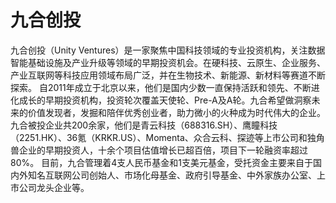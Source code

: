 # 

# 九合创投

九合创投（Unity Ventures）是一家聚焦中国科技领域的专业投资机构，关注数据智能基础设施及产业升级等领域的早期投资机会。在硬科技、云原生、企业服务、产业互联网等科技应用领域布局广泛，并在生物技术、新能源、新材料等赛道不断探索。
自2011年成立于北京以来，他们是国内少数一直保持活跃和领先、不断进化成长的早期投资机构，投资轮次覆盖天使轮、Pre-A及A轮。九合希望做洞察未来的价值发现者，发掘和陪伴优秀创业者，助力微小的火种成为时代伟大的企业。
九合被投企业共200余家，他们是青云科技（688316.SH）、鹰瞳科技（2251.HK）、36氪（KRKR.US）、Momenta、众合云科、探迹等上市公司和独角兽企业的早期投资人，十余个项目估值增长已超百倍，项目下一轮融资率超过80%。
目前，九合管理着4支人民币基金和1支美元基金，受托资金主要来自于国内外知名互联网公司创始人、市场化母基金、政府引导基金、中外家族办公室、上市公司龙头企业等。

